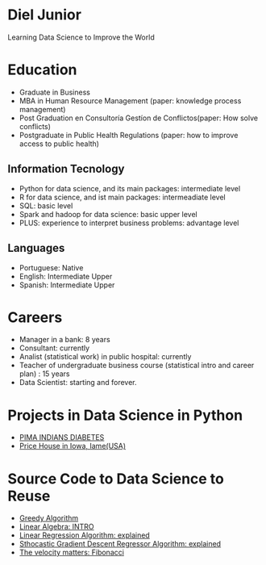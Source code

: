 # Diel Junior
Learning Data Science to Improve the World

# Education
* Graduate in Business
* MBA in Human Resource Management (paper: knowledge process management)
* Post Graduation en Consultoría Gestíon de Conflictos(paper: How solve conflicts)
* Postgraduate in Public Health Regulations (paper: how to improve access to public health)

## Information Tecnology
* Python for data science, and its main packages: intermediate level
* R for data science, and ist main packages: intermeadiate level
* SQL: basic level
* Spark and hadoop for data science: basic upper level
* PLUS: experience to interpret business problems: advantage level

## Languages
* Portuguese: Native
* English: Intermediate Upper
* Spanish: Intermediate Upper

# Careers
* Manager in a bank: 8 years
* Consultant: currently
* Analist (statistical work) in public hospital: currently
* Teacher of undergraduate business course (statistical intro and career plan) : 15 years
* Data Scientist: starting and forever.


# Projects in Data Science in Python
* [PIMA INDIANS DIABETES](https://github.com/Dieljr/pythonDev/blob/master/pima_indians_diabetes.ipynb)
* [Price House in Iowa, Iame(USA)](https://github.com/Dieljr/pythonDev/blob/master/HousePriceIowa_Final.ipynb)

# Source Code to Data Science to Reuse
* [Greedy Algorithm](https://github.com/Dieljr/pythonDev/blob/master/GreedyAlgorithms.ipynb)
* [Linear Algebra: INTRO](Algebra_aplicada.ipynb)
* [Linear Regression Algorithm: explained](Linear_Regression_Algorithm.ipynb)
* [Sthocastic Gradient Descent Regressor Algorithm: explained](SGDRegressor.ipynb)
* [The velocity matters: Fibonacci](Fibonacci.ipynb)

